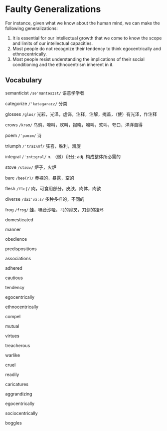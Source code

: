 # Faulty Generalizations

For instance, given what we know about the human mind, we can make the following generalizations:

1. It is essential for our intellectual growth that we come to know the scope and limits of our intellectual capacities.
2. Most people do not recognize their tendency to think egocentrically and ethnocentrically.
3. Most people resist understanding the implications of their social conditioning and the ethnocentrism inherent in it.



## Vocabulary

semanticist `/sə'mæntəsɪst/` 语意学学者

categorize `/'kætəɡəraɪz/` 分类

glosses `/ɡlɒs/` 光彩，光泽，虚饰，注释，注解，掩盖，（使）有光泽，作注释

crows `/krəʊ/` 乌鸦，啼叫，欢叫，报晓，啼叫，欢叫，夸口，洋洋自得

poem `/ˈpəʊɪm/` 诗

triumph `/ˈtraɪʌmf/` 狂喜，胜利，凯旋

integral `/ˈɪntɪɡrəl/` n. （微）积分; adj. 构成整体所必需的

stove `/stəʊv/` 炉子，火炉

bare `/beə(r)/` 赤裸的，暴露，空的

flesh `/flɛʃ/` 肉，可食用部分，皮肤，肉体，肉欲

diverse `/daɪˈvɜːs/` 多种多样的，不同的

frog `/frɒɡ/` 蛙，嗓音沙哑，马的蹄叉，刀剑的挂环

domesticated

manner

obedience

predispositions

associations

adhered

cautious

tendency

egocentrically

ethnocentrically

compel

mutual

virtues

treacherous

warlike

cruel

readily

caricatures

aggrandizing

egocentrically

sociocentrically

boggles